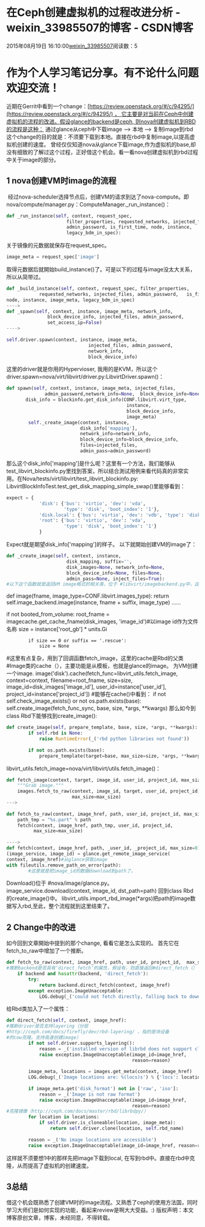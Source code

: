 # 在Ceph创建虚拟机的过程改进分析 - weixin_33985507的博客 - CSDN博客
2015年08月19日 16:10:00[weixin_33985507](https://me.csdn.net/weixin_33985507)阅读数：5

# 作为个人学习笔记分享。有不论什么问题欢迎交流！
近期在Gerrit中看到一个change：[https://review.openstack.org/#/c/94295/](https://review.openstack.org/#/c/94295/) ， 它主要是对当前在Ceph中创建虚拟机的流程的改进。假设glance的backend是ceph, 则nova创建虚拟机到RBD的流程是这种：
通过glance从ceph中下载image --> 本地 --> 复制image到rbd
这个change的目的就是：不须要下载到本地。直接在rbd中复制image,以提高虚拟机创建的速度。
曾经仅仅知道nova从glance下载image,作为虚拟机的base,却没有细致的了解过这个过程，正好借这个机会。看一看nova创建虚拟机到rbd过程中关于image的部分。
## 1 nova创建VM时image的流程
 经过nova-scheduler选择节点后，创建VM的请求到达了nova-compute。即nova/compute/manager.py：ComputeManager._run_instance()：
```python
def _run_instance(self, context, request_spec,
                      filter_properties, requested_networks, injected_files,
                      admin_password, is_first_time, node, instance,
                      legacy_bdm_in_spec):
```
关于镜像的元数据就保存在request_spec。
```python
image_meta = request_spec['image']
```
取得元数据后就開始build_instance()了。可是以下的过程与image没太大关系，所以从简带过。
```python
def _build_instance(self, context, request_spec, filter_properties,
            requested_networks, injected_files, admin_password,   is_first_time,
node, instance, image_meta, legacy_bdm_in_spec)
---->
def _spawn(self, context, instance, image_meta, network_info,
               block_device_info, injected_files, admin_password,
               set_access_ip=False)
---->
 
self.driver.spawn(context, instance, image_meta,
                              injected_files, admin_password,
                              network_info,
                              block_device_info)
```
这里的driver就是你用的Hypervioser, 我用的是KVM，所以这个driver.spawn=nova/virt/libvirt/driver.py:LibvirtDriver.spawn()：
```python
def spawn(self, context, instance, image_meta, injected_files,
              admin_password,network_info=None,  block_device_info=None)：
       disk_info = blockinfo.get_disk_info(CONF.libvirt.virt_type,
                                            instance,
                                            block_device_info,
                                            image_meta)
        self._create_image(context, instance,
                           disk_info['mapping'],
                           network_info=network_info,
                           block_device_info=block_device_info,
                           files=injected_files,
                           admin_pass=admin_password)
```
那么这个disk_info['mapping']是什么呢？这里有一个方法，我们能够从test_libvirt_blockinfo.py里找到答案，所以结合測试用例来看代码真的非常实用。在Nova/tests/virt/libvirt/test_libvirt_blockinfo.py:
LibvirtBlockInfoTest.test_get_disk_mapping_simple_swap()里能够看到：
```python
expect = {
            'disk': {'bus': 'virtio', 'dev': 'vda',
                     'type': 'disk', 'boot_index': '1'},
            'disk.local': {'bus': 'virtio', 'dev': 'vdb', 'type': 'disk'},
            'root': {'bus': 'virtio', 'dev': 'vda',
                     'type': 'disk', 'boot_index': '1'}
            }
```
Expect就是期望disk_info['mapping']的样子。
以下就開始创建VM的image了：
```python
def _create_image(self, context, instance,
                      disk_mapping, suffix='',
                      disk_images=None, network_info=None,
                      block_device_info=None, files=None,
                      admin_pass=None, inject_files=True):
#以下这个函数就是返回VM image格式的相关类，位于 #libvirt/imagebackend.py中，这里image是rbd, 返回的就是Rbd    #类。
```
def image(fname, image_type=CONF.libvirt.images_type):
            return self.image_backend.image(instance,
                                     fname + suffix, image_type)
......
 
  if not booted_from_volume:
            root_fname = imagecache.get_cache_fname(disk_images, 'image_id')#以image id作为文件名称
            size = instance['root_gb'] * units.Gi
 
            if size == 0 or suffix == '.rescue':
                size = None
 
#这里有点复杂，用到了回调函数fetch_image，这里的cache是Rbd的父类#Image类的cache（），主要功能是从模板，也就是glance的image。 为VM创建一个image.
           image('disk').cache(fetch_func=libvirt_utils.fetch_image,
                                context=context,
                                filename=root_fname,
                                size=size,
                                image_id=disk_images['image_id'],
                                user_id=instance['user_id'],
                               project_id=instance['project_id'])
#能够在cache()中看到：
        if not self.check_image_exists() or not os.path.exists(base):
            self.create_image(fetch_func_sync, base, size,
                              *args, **kwargs)
那么如今到class Rbd下能够找到create_image():
```python
def create_image(self, prepare_template, base, size, *args, **kwargs):
        if self.rbd is None:
            raise RuntimeError(_('rbd python libraries not found'))
 
        if not os.path.exists(base):
            prepare_template(target=base, max_size=size, *args, **kwargs)##这里的prepare_temple()就是 libvirt_utils.fetch_image啦。
```
libvirt_utils.fetch_image=nova/virt/libvirt/utils.fetch_image()：
```python
def fetch_image(context, target, image_id, user_id, project_id, max_size=0):
    """Grab image."""
    images.fetch_to_raw(context, image_id, target, user_id, project_id,
                        max_size=max_size)
--->
 
def fetch_to_raw(context, image_href, path, user_id, project_id, max_size=0):
    path_tmp = "%s.part" % path
    fetch(context, image_href, path_tmp, user_id, project_id,
          max_size=max_size)
 
---->
def fetch(context, image_href, path, _user_id, _project_id, max_size=0):
(image_service, image_id) = glance.get_remote_image_service(
context, image_href)#从glance获取image
with fileutils.remove_path_on_error(path):
        #这里就是把image_id的数据download到path了。
```
Download()位于   #nova/image/glance.py。
        image_service.download(context, image_id, dst_path=path)
回到class Rbd的create_image()中。
libvirt_utils.import_rbd_image(*args)把path的image数据写入rbd,至此，整个流程就到这里结束了。
## 2 Change中的改进
如今回到文章開始中提到的那个change, 看看它是怎么实现的。
首先它在fetch_to_raw中增加了一个推断。
```python
def fetch_to_raw(context, image_href, path, user_id, project_id,  max_size=0):
#推断backend是否具有‘direct_fetch’的属性，假设有，则直接返回#direct_fetch（）
    if backend and hasattr(backend, 'direct_fetch'):
        try:
            return backend.direct_fetch(context, image_href)
        except exception.ImageUnacceptable:
            LOG.debug(_('could not fetch directly, falling back to download'))
```
给Rbd类加入了一个属性：
```python
def direct_fetch(self, context, image_href):
#推断driver是否支持layering（分层
#http://ceph.com/docs/firefly/dev/rbd-layering/ ，指的是块设备
#的cow克隆。支持高速创建image）
        if not self.driver.supports_layering():
            reason = _('installed version of librbd does not support cloning')
            raise exception.ImageUnacceptable(image_id=image_href,
                                              reason=reason)
 
        image_meta, locations = images.get_meta(context, image_href)
        LOG.debug(_('Image locations are: %(locs)s') % {'locs': locations})
 
        if image_meta.get('disk_format') not in ['raw', 'iso']:
            reason = _('Image is not raw format')
            raise exception.ImageUnacceptable(image_id=image_href,
                                              reason=reason)
#克隆镜像（http://ceph.com/docs/master/rbd/librbdpy/）
        for location in locations:
            if self.driver.is_cloneable(location, image_meta):
                return self.driver.clone(location, self.rbd_name)
 
        reason = _('No image locations are accessible')
        raise exception.ImageUnacceptable(image_id=image_href, reason=reason)
```
这样就不须要想1中的那样先把image下载到local, 在写到rbd中。直接在rbd中克隆，从而提高了虚拟机的创建速度。
## 3总结
借这个机会既熟悉了创建VM时的image流程。又熟悉了ceph的使用方法国，同时学习大师们是如何实现的功能，看起来review是啊大大受益。:)
版权声明：本文博客原创文章，博客，未经同意，不得转载。
